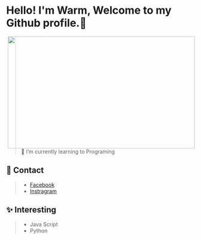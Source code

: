 # Hello! I'm Warm, Welcome to my Github profile.👋

<img align="right" width="500px" height="300px" src="https://media.tenor.com/lTtlX5xlfmgAAAAC/nyan-cat.gif"></img>

>🌱 I’m currently learning to Programing

## 💬 Contact
> - [Facebook](https://www.facebook.com/)<br>
> - [Instragram](https://www.instagram.com/)<br>

## ✨ Interesting
> - Java Script<br>
> - Python<br>



<!--
**Mineney/Mineney** is a ✨ _special_ ✨ repository because its `README.md` (this file) appears on your GitHub profile.

Here are some ideas to get you started:

- 🔭 I’m currently working on ...
- 🌱 I’m currently learning ...
- 👯 I’m looking to collaborate on ...
- 🤔 I’m looking for help with ...
- 💬 Ask me about ...
- 📫 How to reach me: ...
- 😄 Pronouns: ...
- ⚡ Fun fact: ...
-->
